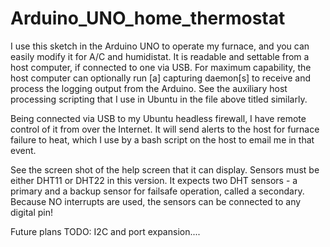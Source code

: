 # Arduino_UNO_home_thermostat
I use this sketch in the Arduino UNO to operate my furnace, and you can easily modify it for A/C and humidistat.  It is readable and settable from a host computer, if connected to one via USB.  For maximum capability, the host computer can optionally run [a] capturing daemon[s] to receive and process the logging output from the Arduino.  See the auxiliary host processing scripting that I use in Ubuntu in the file above titled similarly.

Being connected via USB to my Ubuntu headless firewall, I have remote control of it from over the Internet. It will send alerts to the host for furnace failure to heat, which I use by a bash script on the host to email me in that event.  

See the screen shot of the help screen that it can display.  Sensors must be either DHT11 or DHT22 in this version.  It expects two DHT sensors - a primary and a backup sensor for failsafe operation, called a secondary.  Because NO interrupts are used, the sensors can be connected to any digital pin!  

Future plans TODO: I2C and port expansion....
